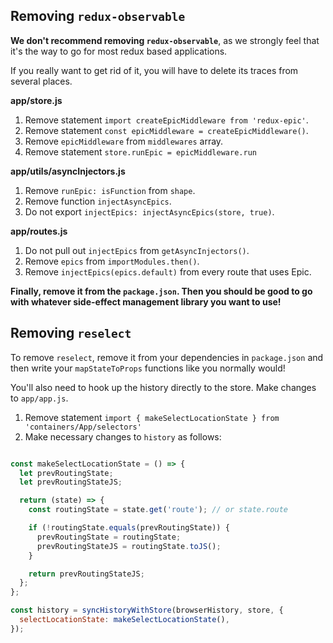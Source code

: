 ## Removing `redux-observable`

**We don't recommend removing `redux-observable`**, as we strongly feel that it's the
way to go for most redux based applications.

If you really want to get rid of it, you will have to delete its traces from several places.

**app/store.js**

1. Remove statement `import createEpicMiddleware from 'redux-epic'`.
2. Remove statement `const epicMiddleware = createEpicMiddleware()`.
3. Remove `epicMiddleware` from `middlewares` array.
4. Remove statement `store.runEpic = epicMiddleware.run`

**app/utils/asyncInjectors.js**

1. Remove `runEpic: isFunction` from `shape`.
2. Remove function `injectAsyncEpics`.
3. Do not export `injectEpics: injectAsyncEpics(store, true)`.

**app/routes.js**

1. Do not pull out `injectEpics` from `getAsyncInjectors()`.
2. Remove `epics` from `importModules.then()`.
3. Remove `injectEpics(epics.default)` from every route that uses Epic.

**Finally, remove it from the `package.json`. Then you should be good to go with whatever
side-effect management library you want to use!**

## Removing `reselect`

To remove `reselect`, remove it from your dependencies in `package.json` and then write
your `mapStateToProps` functions like you normally would!

You'll also need to hook up the history directly to the store. Make changes to `app/app.js`.

1. Remove statement `import { makeSelectLocationState } from 'containers/App/selectors'`
2. Make necessary changes to `history` as follows:

```js

const makeSelectLocationState = () => {
  let prevRoutingState;
  let prevRoutingStateJS;

  return (state) => {
    const routingState = state.get('route'); // or state.route

    if (!routingState.equals(prevRoutingState)) {
      prevRoutingState = routingState;
      prevRoutingStateJS = routingState.toJS();
    }

    return prevRoutingStateJS;
  };
};

const history = syncHistoryWithStore(browserHistory, store, {
  selectLocationState: makeSelectLocationState(),
});
```
